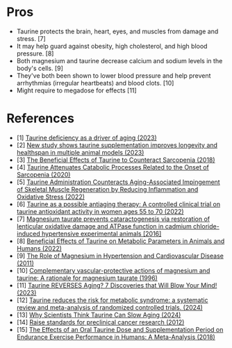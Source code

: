# Pros
- Taurine protects the brain, heart, eyes, and muscles from damage and stress. [7]
- It may help guard against obesity, high cholesterol, and high blood pressure. [8]
- Both magnesium and taurine decrease calcium and sodium levels in the body's cells. [9]
- They've both been shown to lower blood pressure and help prevent arrhythmias (irregular heartbeats) and blood clots. [10]
- Might require to megadose for effects [11]

# References
- [1] [Taurine deficiency as a driver of aging (2023)](https://www.science.org/doi/10.1126/science.abn9257)
- [2] [New study shows taurine supplementation improves longevity and healthspan in multiple animal models (2023)](https://www.reddit.com/r/longevity/comments/144ge6d/new_study_shows_taurine_supplementation_improves/)
- [3] [The Beneficial Effects of Taurine to Counteract Sarcopenia (2018)](https://www.ncbi.nlm.nih.gov/pmc/articles/PMC6040170/)
- [4] [Taurine Attenuates Catabolic Processes Related to the Onset of Sarcopenia (2020)](https://www.ncbi.nlm.nih.gov/pmc/articles/PMC7700215/)
- [5] [Taurine Administration Counteracts Aging-Associated Impingement of Skeletal Muscle Regeneration by Reducing Inflammation and Oxidative Stress (2022)](https://www.ncbi.nlm.nih.gov/pmc/articles/PMC9137670/)
- [6] [Taurine as a possible antiaging therapy: A controlled clinical trial on taurine antioxidant activity in women ages 55 to 70 (2022)](https://www.sciencedirect.com/science/article/abs/pii/S0899900722001198?via%3Dihub)
- [7] [Magnesium taurate prevents cataractogenesis via restoration of lenticular oxidative damage and ATPase function in cadmium chloride-induced hypertensive experimental animals [2016]](https://www.sciencedirect.com/science/article/abs/pii/S0753332216310253)
- [8] [Beneficial Effects of Taurine on Metabolic Parameters in Animals and Humans (2022)](https://www.jomes.org/journal/view.html?doi=10.7570/jomes21088)
- [9] [The Role of Magnesium in Hypertension and Cardiovascular Disease (2011)](https://onlinelibrary.wiley.com/doi/10.1111/j.1751-7176.2011.00538.x)
- [10] [Complementary vascular-protective actions of magnesium and taurine: A rationale for magnesium taurate (1996)](https://www.sciencedirect.com/science/article/abs/pii/S0306987796900079)
- [11] [Taurine REVERSES Aging? 7 Discoveries that Will Blow Your Mind! (2023)](https://www.youtube.com/watch?v=U6mh0_yTBnY)
- [12] [Taurine reduces the risk for metabolic syndrome: a systematic review and meta-analysis of randomized controlled trials. (2024)](https://read.qxmd.com/read/38755142/taurine-reduces-the-risk-for-metabolic-syndrome-a-systematic-review-and-meta-analysis-of-randomized-controlled-trials?redirected=slug)
- [13] [Why Scientists Think Taurine Can Slow Aging (2024)](https://www.youtube.com/watch?v=XF-FnjhBVF4)
- [14] [Raise standards for preclinical cancer research (2012)](https://www.nature.com/articles/483531a)
- [15] [The Effects of an Oral Taurine Dose and Supplementation Period on Endurance Exercise Performance in Humans: A Meta-Analysis (2018)](https://pubmed.ncbi.nlm.nih.gov/29546641/)
